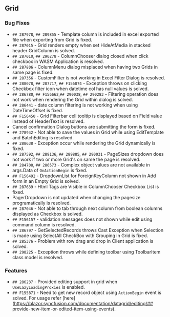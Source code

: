 ##  Grid

###    Bug Fixes

- `## 287978`, `## 289855` - Template column is included in excel exported file when exporting from Grid is fixed.
- `## 287015` - Grid renders empty when set HideAtMedia in stacked header GridColumn is solved.
- `## 287010`, `## 290278` - ColumnChooser dialog closed when click checkbox in WASM Application is resolved.
- `## 287806` - ColumnMenu dialog misplaced when having two Grids in same page is fixed.
- `## 287356` - CustomFilter is not working in Excel Filter Dialog is resolved.
- `## 288078`, `## 287717`, `## F156874` - Exception throws on clicking Checkbox filter icon when datetime col has null values is solved.
- `## 286780`, `## F156662`,`## 290038`, `## 290283` - Filtering operation does not work when rendering the Grid within dialog is solved.
- `## 286441` - date column filtering is not working when using DateTimeOffset is fixed.
- `## F156450` - Grid Filterbar cell tooltip is displayed based on Field value instead of HeaderText is resolved.
- Cancel confirmation Dialog buttons are submitting the form is fixed.
- `## 278942` - Not able to save the values in Grid while using EditTemplate and BatchEditing is resolved.
- `## 288638` - Exception occur while rendering the Grid dynamically is fixed.
- `## 287592`, `## 289136`, `## 289885`, `## 290031` - PageSizes dropdown does not work if two or more Grid's on same the page is resolved.
- `## 284708`, `## 286573` - Complex object values are not available in args.Data of `OnActionBegin` is fixed.
- `## F156492` - DropdownList for ForeignKeyColumn not shown in Add form in an Empty Grid is solved.
- `## 287639` - Html Tags are Visible in ColumnChooser Checkbox List is fixed.
- PagerDropdown is not updated when changing the pagesize programatically is resolved.
- `## 287046` - Not able to tab through next column from boolean columns displayed as Checkbox is solved.
- `## F156157` - validation messages does not shown while edit using command column is resolved.
- `## 286797` - GetSelectedRecords throws Cast Exception when Selection is made using SelectAll CheckBox with Grouping in Grid is fixed.
- `## 285376` - Problem with row drag and drop in Client application is solved.
- `## 290225` - Exception throws while defining toolbar using ToolbarItem class model is resolved.

###  Features

- `## 286237` - Provided editing support in grid when `UseLazyLoadingProxies` is enabled.
- `## F155871` - Need to get new record object using `ActionBegin` event is solved. For usage refer [here](https://blazor.syncfusion.com/documentation/datagrid/editing/## provide-new-item-or-edited-item-using-events).
